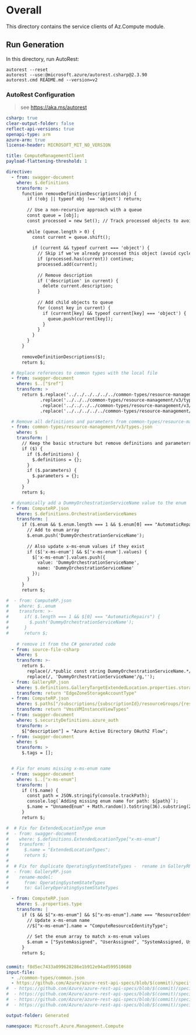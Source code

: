 ﻿# Overall
This directory contains the service clients of Az.Compute module.

## Run Generation
In this directory, run AutoRest:
```
autorest --reset
autorest --use:@microsoft.azure/autorest.csharp@2.3.90
autorest.cmd README.md --version=v2
```

### AutoRest Configuration
> see https://aka.ms/autorest

``` yaml
csharp: true
clear-output-folder: false
reflect-api-versions: true
openapi-type: arm
azure-arm: true
license-header: MICROSOFT_MIT_NO_VERSION

title: ComputeManagementClient
payload-flattening-threshold: 1

directive:
  - from: swagger-document
    where: $.definitions
    transform: >
      function removeDefinitionDescriptions(obj) {
        if (!obj || typeof obj !== 'object') return;
        
        // Use a non-recursive approach with a queue
        const queue = [obj];
        const processed = new Set(); // Track processed objects to avoid cycles
        
        while (queue.length > 0) {
          const current = queue.shift();
          
          if (current && typeof current === 'object') {
            // Skip if we've already processed this object (avoid cycles)
            if (processed.has(current)) continue;
            processed.add(current);
            
            // Remove description
            if ('description' in current) {
              delete current.description;
            }
            
            // Add child objects to queue
            for (const key in current) {
              if (current[key] && typeof current[key] === 'object') {
                queue.push(current[key]);
              }
            }
          }
        }
      }
      
      removeDefinitionDescriptions($);
      return $;

  # Replace references to common types with the local file
  - from: swagger-document
    where: $..["$ref"]
    transform: >
      return $.replace('../../../../../../common-types/resource-management/v3/types.json', './common-types/common.json')
             .replace('../../../common-types/resource-management/v3/types.json', './common-types/common.json')
             .replace('../../../../common-types/resource-management/v3/types.json', './common-types/common.json')
             .replace('../../../../../common-types/resource-management/v3/types.json', './common-types/common.json');

  # Remove all definitions and parameters from common-types/resource-management/v3/types.json
  - from: common-types/resource-management/v3/types.json
    where: $
    transform: |
      // Keep the basic structure but remove definitions and parameters
      if ($) {
        if ($.definitions) {
          $.definitions = {};
        }
        if ($.parameters) {
          $.parameters = {};
        }
      }
      return $;

  # dynamically add a DummyOrchestrationServiceName value to the enum 
  - from: ComputeRP.json
    where: $.definitions.OrchestrationServiceNames
    transform: |
      if ($.enum && $.enum.length === 1 && $.enum[0] === "AutomaticRepairs") {
        // Add to enum array
        $.enum.push('DummyOrchestrationServiceName');
        
        // Also update x-ms-enum values if they exist
        if ($['x-ms-enum'] && $['x-ms-enum'].values) {
          $['x-ms-enum'].values.push({
            value: 'DummyOrchestrationServiceName',
            name: 'DummyOrchestrationServiceName'
          });
        }
      }
      return $;

#  - from: ComputeRP.json
#    where: $..enum
#    transform: >-
#      if( $.length === 1 && $[0] === "AutomaticRepairs") { 
#        $.push('DummyOrchestrationServiceName');
#      }
#      return $;
    
    # remove it from the C# generated code
  - from: source-file-csharp
    where: $ 
    transform: >-
      return $.
        replace(/.*public const string DummyOrchestrationServiceName.*/g,'').
        replace(/, 'DummyOrchestrationServiceName'/g,'');
  - from: GalleryRP.json
    where: $.definitions.GalleryTargetExtendedLocation.properties.storageAccountType["x-ms-enum"].name
    transform: return "EdgeZoneStorageAccountType"
  - from: ComputeRP.json
    where: $.paths["/subscriptions/{subscriptionId}/resourceGroups/{resourceGroupName}/providers/Microsoft.Compute/virtualMachineScaleSets/{vmScaleSetName}/virtualMachines/{instanceId}"].get.parameters[?(@.name === "$expand")]["x-ms-enum"].name
    transform: return "VmssVMInstanceViewTypes"
  - from: swagger-document
    where: $.securityDefinitions.azure_auth
    transform: >
      $["description"] = "Azure Active Directory OAuth2 Flow";
  - from: swagger-document
    where: $
    transform: >
      $.tags = [];


  # Fix for enums missing x-ms-enum name
  - from: swagger-document
    where: $..["x-ms-enum"]
    transform: |
      if (!$.name) {
        const path = JSON.stringify(console.trackPath);
        console.log(`Adding missing enum name for path: ${path}`);
        $.name = "UnnamedEnum" + Math.random().toString(36).substring(2, 8);
      }
      return $;

#  # Fix for ExtendedLocationType enum
#  - from: swagger-document
#    where: $.definitions.ExtendedLocationType["x-ms-enum"]
#    transform: |
#      $.name = "ExtendedLocationTypes";
#      return $;
#
#  # Fix for duplicate OperatingSystemStateTypes -  rename in GalleryRP.json
#  - from: GalleryRP.json
#    rename-model:
#      from: OperatingSystemStateTypes
#      to: GalleryOperatingSystemStateTypes

  - from: ComputeRP.json
    where: $..properties.type
    transform: |
      if ($ && $["x-ms-enum"] && $["x-ms-enum"].name === "ResourceIdentityType") {
        // Update x-ms-enum name
        //$["x-ms-enum"].name = "ComputeResourceIdentityType";
        
        // Set the enum array to match x-ms-enum values
        $.enum = ["SystemAssigned", "UserAssigned", "SystemAssigned, UserAssigned", "None"];
      }
      return $;
 ```
<!--
  # Remove one of the duplicate SubscriptionIdParameter definitions
  - from-file: Microsoft.Compute/common-types/v1/common.json
    where: $.parameters.SubscriptionIdParameter
    transform: |
      /* keep the ARM-level definition, discard this one */
      return undefined;
  
  # Fix for SubscriptionIdParameter - simplify
  - from: swagger-document
    where: $.parameters.SubscriptionIdParameter
    transform: >
      if ($.description) {
        $.description = "The ID of the target subscription.";
      }
      return $;

  # Sku fix 
  - from: ComputeRP.json
    rename-model:
      from: Sku
      to: ComputeSku
  - from: DiskRP.json
    rename-model:
      from: Sku
      to: DiskSku
  - from: skus.json
    rename-model:
      from: Sku
      to: SkusSku
  - from: GalleryRP.json
    rename-model:
      from: Sku
      to: GallerySku
  - from: CloudserviceRP.json
    rename-model:
      from: Sku
      to: CloudServiceSku
  - from: swagger-document
    where: $.definitions.Sku.properties.capacity
    transform: >
      if ($ && $.format) {
        $.format = "int64";
      }
      return $;

  - from: swagger-document
    where: $.definitions.ResourceModelWithAllowedPropertySet.properties.sku
    transform: return undefined;
  
  - from: swagger-document
    where: $.definitions
    transform: |
      for (const [name,schema] of Object.entries($)) {
        if (name.endsWith('Sku') &&
            schema.allOf &&
            schema.allOf.length === 1 &&
            schema.allOf[0].$ref === '#/definitions/Sku') {
          delete schema.allOf;            // make it stand-alone
        }
      }
      return $;
  
  - from: swagger-document
    where: $.definitions.Sku
    transform: return undefined;



  - from: ComputeRP.json
    where: $.definitions.Sku
    transform: >
      $ = {
        "properties": {
          "name": {
            "type": "string"
          },
          "tier": {
            "type": "string"
          },
          "capacity": {
            "type": "integer",
            "format": "int64"
          }
        }
      };
      return $;
  - from: DiskRP.json
    where: $.definitions.Sku
    transform: >
      $ = {
        "properties": {
          "name": {
            "type": "string"
          },
          "tier": {
            "type": "string"
          },
          "capacity": {
            "type": "integer",
            "format": "int64"
          }
        }
      };
      return $;
  - from: GalleryRP.json
    where: $.definitions.Sku
    transform: >
      $ = {
        "properties": {
          "name": {
            "type": "string"
          },
          "tier": {
            "type": "string"
          },
          "capacity": {
            "type": "integer",
            "format": "int64"
          }
        }
      };
      return $;


  - from-file: DiskRP.json
    rename-model:
      from: Sku
      to: DiskSku
  - from-file: skus.json
    rename-model:
      from: Sku
      to: SkusSku
  - from-file: GalleryRP.json                     # Compute Gallery
    rename-model:
      from: Sku
      to: GallerySku
  - from-file: common-types/v1/common.json        # compute/common-types
    rename-model:
      from: Sku
      to: ComputeCommonSku
  - from-file: common-types/resource-management/v3/types.json    # ARM shared
    rename-model:
      from: Sku
      to: ArmCommonSku
  - from-file: common-types/resource-management/v1/common.json
    rename-model:
      from: Sku
      to: ArmCommonSkuv1
      # Cloud Service RP
  - from-file: cloudService.json
    rename-model:
      from: Sku
      to: CloudServiceSku  # cloud-service specific

 -->

###
``` yaml
commit: f8d5ec7433a099628286e1b912e94ad599510680
input-file: 
  - ./common-types/common.json
  - https://github.com/Azure/azure-rest-api-specs/blob/$(commit)/specification/compute/resource-manager/Microsoft.Compute/ComputeRP/stable/2024-11-01/ComputeRP.json
#  - https://github.com/Azure/azure-rest-api-specs/blob/$(commit)/specification/compute/resource-manager/Microsoft.Compute/DiskRP/stable/2024-03-02/DiskRP.json
#  - https://github.com/Azure/azure-rest-api-specs/blob/$(commit)/specification/compute/resource-manager/Microsoft.Compute/Skus/stable/2021-07-01/skus.json
#  - https://github.com/Azure/azure-rest-api-specs/blob/$(commit)/specification/compute/resource-manager/Microsoft.Compute/GalleryRP/stable/2024-03-03/GalleryRP.json
#  - https://github.com/Azure/azure-rest-api-specs/blob/$(commit)/specification/compute/resource-manager/Microsoft.Compute/CloudserviceRP/stable/2022-09-04/cloudService.json

output-folder: Generated

namespace: Microsoft.Azure.Management.Compute
```